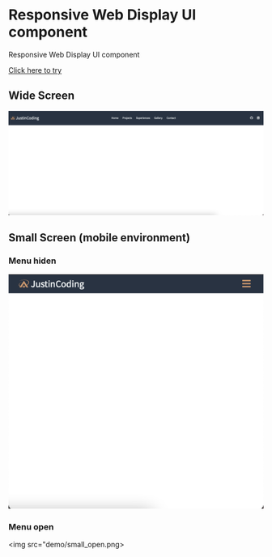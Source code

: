 # Responsive Web Display UI component

Responsive Web Display UI component

<a href="https://justinhwang92.github.io/Responsive_Web_Display/." rel="nofollow">Click here to try</a>

## Wide Screen

<img src="demo/wide.png" object-fit=contain>

## Small Screen (mobile environment)

### Menu hiden

<img src="demo/small_hide.png">

### Menu open

<img src="demo/small_open.png>
